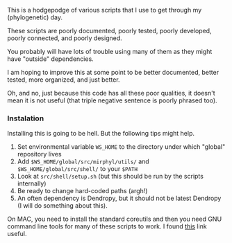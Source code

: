 This is a hodgepodge of various scripts that I use to get through my (phylogenetic) day. 

These scripts are poorly documented, poorly tested, poorly developed, poorly connected, and poorly designed. 

You probably will have lots of trouble using many of them as they might have "outside" dependencies. 

I am hoping to improve this at some point to be better documented, better tested, more organized, and just better. 

Oh, and no, just because this code has all these poor qualities, it doesn't mean it is not useful (that triple negative sentence is poorly phrased too).


### Instalation

Installing this is going to be hell. But the following tips might help. 

1. Set environmental variable `WS_HOME` to the directory under which "global" repository lives
2. Add `$WS_HOME/global/src/mirphyl/utils/` and `$WS_HOME/global/src/shell/` to your `$PATH`
3. Look at `src/shell/setup.sh` (but this should be run by the scripts internally)
4. Be ready to change hard-coded paths (argh!)
5. An often dependency is Dendropy, but it should not be latest Dendropy (I will do something about this). 

On MAC, you need to install the standard coreutils and then you need GNU command line tools for many of these scripts to work. 
I found [this](https://www.topbug.net/blog/2013/04/14/install-and-use-gnu-command-line-tools-in-mac-os-x/) link useful. 
